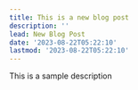 ```yaml
---
title: This is a new blog post
description: ''
lead: New Blog Post
date: '2023-08-22T05:22:10'
lastmod: '2023-08-22T05:22:10'
---
```


This is a sample description